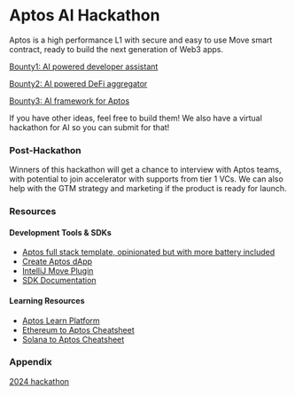 # Aptos AI Hackathon

Aptos is a high performance L1 with secure and easy to use Move smart contract, ready to build the next generation of Web3 apps.

[Bounty1: AI powered developer assistant](bounty1.MD)

[Bounty2: AI powered DeFi aggregator](bounty2.MD)

[Bounty3: AI framework for Aptos](bounty3.MD)

If you have other ideas, feel free to build them! We also have a virtual hackathon for AI so you can submit for that!

### Post-Hackathon

Winners of this hackathon will get a chance to interview with Aptos teams, with potential to join accelerator with supports from tier 1 VCs. We can also help with the GTM strategy and marketing if the product is ready for launch.

### Resources

#### Development Tools & SDKs

- [Aptos full stack template, opinionated but with more battery included](https://github.com/0xaptosj/aptos-full-stack-template)
- [Create Aptos dApp](https://aptos.dev/en/build/create-aptos-dapp)
- [IntelliJ Move Plugin](https://plugins.jetbrains.com/plugin/14721-move-on-aptos)
- [SDK Documentation](https://aptos.dev/en/build/sdks)

#### Learning Resources

- [Aptos Learn Platform](https://learn.aptoslabs.com/en)
- [Ethereum to Aptos Cheatsheet](https://aptos.dev/en/build/get-started/ethereum-cheatsheet)
- [Solana to Aptos Cheatsheet](https://aptos.dev/en/build/get-started/solana-cheatsheet)

### Appendix

[2024 hackathon](https://github.com/aabdel0181/PBCBounties24)
